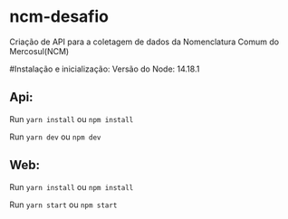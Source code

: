 # ncm-desafio
Criação de API para a coletagem de dados da Nomenclatura Comum do Mercosul(NCM)


#Instalação e inicialização:
Versão do Node: 14.18.1

## Api:
Run `yarn install` ou `npm install`

Run `yarn dev` ou `npm dev`

## Web:
Run `yarn install` ou `npm install`

Run `yarn start` ou `npm start`
